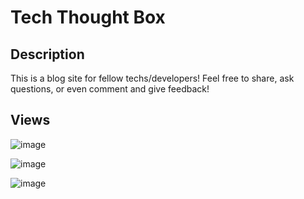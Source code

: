 # Tech Thought Box

## Description

This is a blog site for fellow techs/developers! Feel free to share, ask questions, or even comment and give feedback!

## Views
![image](https://user-images.githubusercontent.com/64288510/91678516-68953d00-eb0b-11ea-981a-3c00f06a8821.png)

![image](https://user-images.githubusercontent.com/64288510/91678548-76e35900-eb0b-11ea-81bb-ee15fa8d43ae.png)

![image](https://user-images.githubusercontent.com/64288510/91678565-8367b180-eb0b-11ea-9d33-5453ce3be468.png)
